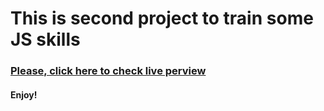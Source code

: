 # This is second project to train some JS skills

### [Please, click here to check live perview]()

#### Enjoy!
